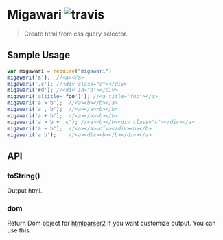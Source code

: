 # Migawari ![travis](https://travis-ci.org/suisho/migawari.svg)

> Create html from css query selector.

## Sample Usage

```js
var migawari = require("migawari")
migawari('a');	//<a></a>
migawari('.c');	//<div class="c"></div>
migawari('#d');	//<div id="d"></div>
migawari('a[title='foo']');	//<a title="foo"></a>
migawari('a > b');	//<a><b></b></a>
migawari('a , b');	//<a></a><b></b>
migawari('a + b');	//<a></a><b></b>
migawari('a > b + .c');	//<a><b></b><div class="c"></div></a>
migawari('a ~ b');	//<a></a><div></div><b></b>
migawari('a b');	//<a><div><b></b></div></a>

```

## API

### toString()

Output html.

### dom

Return Dom object for [htmlparser2](https://github.com/fb55/htmlparser2)
If you want customize output. You can use this.
